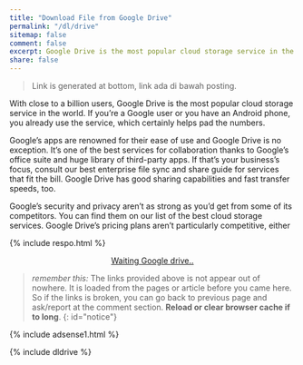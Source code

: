 ```yaml
---
title: "Download File from Google Drive"
permalink: "/dl/drive"
sitemap: false
comment: false
excerpt: Google Drive is the most popular cloud storage service in the world
share: false
---
```

> Link is generated at bottom, link ada di bawah posting.

With close to a billion users, Google Drive is the most popular cloud storage service in the world. If you’re a Google user or you have an Android phone, you already use the service, which certainly helps pad the numbers.

Google’s apps are renowned for their ease of use and Google Drive is no exception. It’s one of the best services for collaboration thanks to Google’s office suite and huge library of third-party apps. If that’s your business’s focus, consult our best enterprise file sync and share guide for services that fit the bill. Google Drive has good sharing capabilities and fast transfer speeds, too.

Google’s security and privacy aren’t as strong as you’d get from some of its competitors. You can find them on our list of the best cloud storage services. Google Drive’s pricing plans aren’t particularly competitive, either

{% include respo.html %}

<div style="display: block; text-align: center;">
<a href="/" id="download" class="btn btn--primary">
Waiting Google drive..
</a>
</div>

> _remember this:_ The links provided above is not appear out of nowhere. It is loaded from the pages or article before you came here. So if the links is broken, you can go back to previous page and ask/report at the comment section. **Reload or clear browser cache if to long**.
{: id="notice"}

{% include adsense1.html %}

{% include dldrive %}

